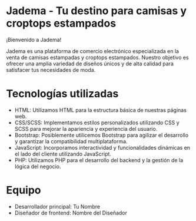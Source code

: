 # Jadema - Tu destino para camisas y croptops estampados
¡Bienvenido a Jadema!

Jadema es una plataforma de comercio electrónico especializada en la venta de camisas estampadas y croptops estampados. Nuestro objetivo es ofrecer una amplia variedad de diseños únicos y de alta calidad para satisfacer tus necesidades de moda.

# Tecnologías utilizadas
 * HTML: Utilizamos HTML para la estructura básica de nuestras páginas web.
 * CSS/SCSS: Implementamos estilos personalizados utilizando CSS y SCSS para mejorar la apariencia y experiencia del usuario.
 * Bootstrap: Posiblemente utilicemos Bootstrap para agilizar el desarrollo y garantizar la compatibilidad multiplataforma.
 * JavaScript: Incorporamos interactividad y funcionalidades dinámicas en el lado del cliente utilizando JavaScript.
 * PHP: Utilizamos PHP para el desarrollo del backend y la gestión de la lógica del negocio.

# Equipo
 * Desarrollador principal: Tu Nombre
 * Diseñador de frontend: Nombre del Diseñador
